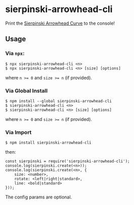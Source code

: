 # sierpinski-arrowhead-cli
Print the [Sierpinski Arrowhead Curve](https://en.wikipedia.org/wiki/Sierpi%C5%84ski_curve#Arrowhead_curve) to the console!  

## Usage
### Via `npx`:
```
$ npx sierpinski-arrowhead-cli <n>
$ npx sierpinski-arrowhead-cli <n> [size] [options]
```
where `n >= 0` and `size >= n` (if provided).

### Via Global Install
```
$ npm install --global sierpinski-arrowhead-cli
$ sierpinski-arrowhead-cli <n>
$ sierpinski-arrowhead-cli <n> [size] [options]
```
where `n >= 0` and `size >= n` (if provided).

### Via Import
```
$ npm install sierpinski-arrowhead-cli
```
then:
```
const sierpinski = require('sierpinski-arrowhead-cli');
console.log(sierpinski.create(<n>));
console.log(sierpinski.create(<n>, { 
    size: <number>, 
    rotate: <left|right|standard>, 
    line: <bold|standard> 
}));
```
The config params are optional.